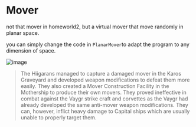 # Mover

not that mover in homeworld2, but a virtual mover that move randomly in  planar space.

you can simply change the code in `PlanarMover`to adapt the program to any dimension of space.

![image](https://user-images.githubusercontent.com/92503302/197117690-90f80686-bf5f-4111-9483-4ad6edb03983.png)

>The Hiigarans managed to capture a damaged mover in the Karos Graveyard and developed weapon modifications to defeat them more easily. They also created a Mover Construction Facility in the Mothership to produce their own movers. They proved ineffective in combat against the Vaygr strike craft and corvettes as the Vaygr had already developed the same anti-mover weapon modifications. They can, however, inflict heavy damage to Capital ships which are usually unable to properly target them.
